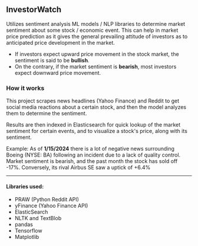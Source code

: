 ## InvestorWatch

Utilizes sentiment analysis ML models / NLP libraries to determine market sentiment about some stock / economic event. This can help in market price prediction as it gives the general prevailing attitude of investors as to anticipated price development in the market.
- If investors expect upward price movement in the stock market, the sentiment is said to be **bullish**.
- On the contrary, if the market sentiment is **bearish**, most investors expect downward price movement.


### How it works
This project scrapes news headlines (Yahoo Finance)  and Reddit to get social media reactions about a certain stock, and then the model analyzes them to determine the sentiment. 

Results are then indexed in Elasticsearch for quick lookup of the market sentiment for certain events, and to visualize a stock's price, along with its sentiment.

Example: As of __1/15/2024__ there is a lot of negative news surrounding Boeing (NYSE: BA) following an incident due to a lack of quality control. Market sentiment is bearish, and the past month the stock has sold off -17%. Conversely, its rival Airbus SE saw a uptick of +6.4%

---

#### Libraries used:
- PRAW (Python Reddit API)
- yFinance (Yahoo Finance API) 
- ElasticSearch
- NLTK and TextBlob
- pandas
- Tensorflow
- Matplotlib
